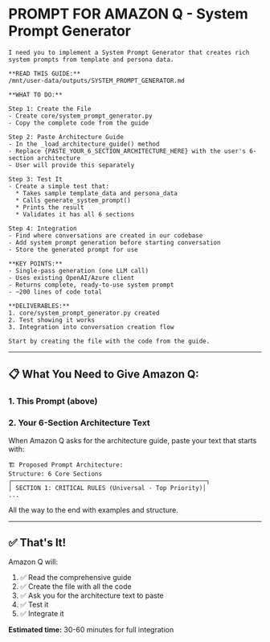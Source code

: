 # PROMPT FOR AMAZON Q - System Prompt Generator

```
I need you to implement a System Prompt Generator that creates rich system prompts from template and persona data.

**READ THIS GUIDE:**
/mnt/user-data/outputs/SYSTEM_PROMPT_GENERATOR.md

**WHAT TO DO:**

Step 1: Create the File
- Create core/system_prompt_generator.py
- Copy the complete code from the guide

Step 2: Paste Architecture Guide
- In the _load_architecture_guide() method
- Replace {PASTE_YOUR_6_SECTION_ARCHITECTURE_HERE} with the user's 6-section architecture
- User will provide this separately

Step 3: Test It
- Create a simple test that:
  * Takes sample template_data and persona_data
  * Calls generate_system_prompt()
  * Prints the result
  * Validates it has all 6 sections

Step 4: Integration
- Find where conversations are created in our codebase
- Add system prompt generation before starting conversation
- Store the generated prompt for use

**KEY POINTS:**
- Single-pass generation (one LLM call)
- Uses existing OpenAI/Azure client
- Returns complete, ready-to-use system prompt
- ~200 lines of code total

**DELIVERABLES:**
1. core/system_prompt_generator.py created
2. Test showing it works
3. Integration into conversation creation flow

Start by creating the file with the code from the guide.
```

---

## 📋 What You Need to Give Amazon Q:

### 1. This Prompt (above)

### 2. Your 6-Section Architecture Text
When Amazon Q asks for the architecture guide, paste your text that starts with:
```
🏗️ Proposed Prompt Architecture:
Structure: 6 Core Sections
┌──────────────────────────────────────────────────────┐
│ SECTION 1: CRITICAL RULES (Universal - Top Priority)│
...
```

All the way to the end with examples and structure.

---

## ✅ That's It!

Amazon Q will:
1. ✅ Read the comprehensive guide
2. ✅ Create the file with all the code
3. ✅ Ask you for the architecture text to paste
4. ✅ Test it
5. ✅ Integrate it

**Estimated time:** 30-60 minutes for full integration
